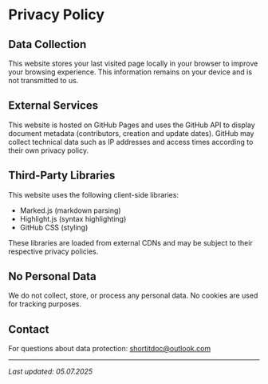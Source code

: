 # Privacy Policy

## Data Collection

This website stores your last visited page locally in your browser to improve your browsing experience. This information remains on your device and is not transmitted to us.

## External Services

This website is hosted on GitHub Pages and uses the GitHub API to display document metadata (contributors, creation and update dates). GitHub may collect technical data such as IP addresses and access times according to their own privacy policy.

## Third-Party Libraries

This website uses the following client-side libraries:
- Marked.js (markdown parsing)
- Highlight.js (syntax highlighting)
- GitHub CSS (styling)

These libraries are loaded from external CDNs and may be subject to their respective privacy policies.

## No Personal Data

We do not collect, store, or process any personal data. No cookies are used for tracking purposes.

## Contact

For questions about data protection: [shortitdoc@outlook.com](mailto:shortitdoc@outlook.com)

---

*Last updated: 05.07.2025*